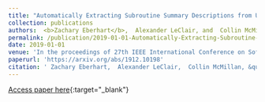 ```yaml
---
title: "Automatically Extracting Subroutine Summary Descriptions from Unstructured Comments"
collection: publications
authors:  <b>Zachary Eberhart</b>,  Alexander LeClair, and  Collin McMillan
permalink: /publication/2019-01-01-Automatically-Extracting-Subroutine-Summary-Descriptions-from-Unstructured-Comments
date: 2019-01-01
venue: 'In the proceedings of 27th IEEE International Conference on Software Analysis, Evolution and Reengineering (SANER&apos;20)'
paperurl: 'https://arxiv.org/abs/1912.10198'
citation: ' Zachary Eberhart,  Alexander LeClair,  Collin McMillan, &quot;Automatically Extracting Subroutine Summary Descriptions from Unstructured Comments.&quot; In the proceedings of 27th IEEE International Conference on Software Analysis, Evolution and Reengineering (SANER&apos;20), 2019.'
---
```

[Access paper here](https://arxiv.org/abs/1912.10198){:target="_blank"}
